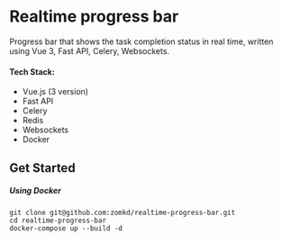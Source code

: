 # Realtime progress bar

Progress bar that shows the task completion status in real time, written using Vue 3, Fast API, Celery, Websockets.

#### Tech Stack:

 - Vue.js (3 version)
 - Fast API
 - Celery
 - Redis
 - Websockets
 - Docker

## Get Started


##### Using Docker

```
git clone git@github.com:zomkd/realtime-progress-bar.git
cd realtime-progress-bar
docker-compose up --build -d
```
